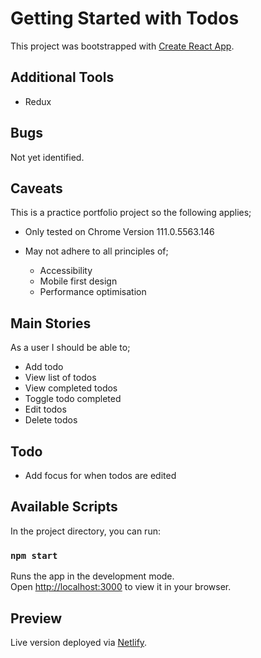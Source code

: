 # Getting Started with Todos

This project was bootstrapped with [Create React App](https://github.com/facebook/create-react-app).

## Additional Tools

- Redux

## Bugs

Not yet identified.

## Caveats

This is a practice portfolio project so the following applies;

- Only tested on Chrome Version 111.0.5563.146
- May not adhere to all principles of;

  - Accessibility 
  - Mobile first design
  - Performance optimisation

## Main Stories

As a user I should be able to;

- Add todo
- View list of todos
- View completed todos
- Toggle todo completed
- Edit todos
- Delete todos

## Todo

- Add focus for when todos are edited

## Available Scripts

In the project directory, you can run:

### `npm start`

Runs the app in the development mode.\
Open [http://localhost:3000](http://localhost:3000) to view it in your browser.

## Preview

Live version deployed via [Netlify](https://todos-9aceda.netlify.app/).

